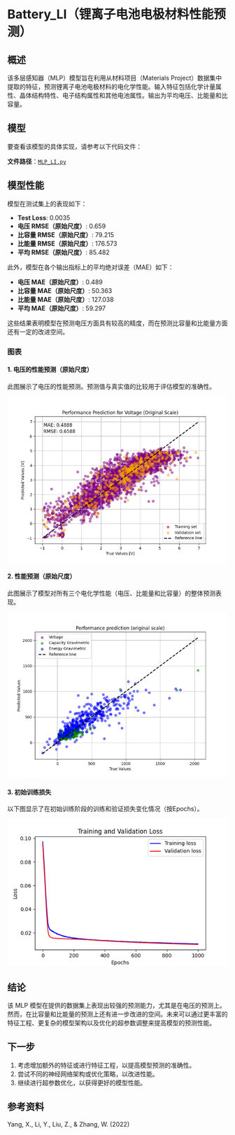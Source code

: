 # Battery_LI（锂离子电池电极材料性能预测）

## 概述
该多层感知器（MLP）模型旨在利用从材料项目（Materials Project）数据集中提取的特征，预测锂离子电池电极材料的电化学性能。输入特征包括化学计量属性、晶体结构特性、电子结构属性和其他电池属性。输出为平均电压、比能量和比容量。


## 模型

要查看该模型的具体实现，请参考以下代码文件：

**文件路径**：[`MLP_LI.py`](../examples/MLP_LI/MLP_LI.py)


## 模型性能

模型在测试集上的表现如下：

- **Test Loss**: 0.0035
- **电压 RMSE（原始尺度）**: 0.659
- **比容量 RMSE（原始尺度）**: 79.215
- **比能量 RMSE（原始尺度）**: 176.573
- **平均 RMSE（原始尺度）**: 85.482

此外，模型在各个输出指标上的平均绝对误差（MAE）如下：

- **电压 MAE（原始尺度）**: 0.489
- **比容量 MAE（原始尺度）**: 50.363
- **比能量 MAE（原始尺度）**: 127.038
- **平均 MAE（原始尺度）**: 59.297

这些结果表明模型在预测电压方面具有较高的精度，而在预测比容量和比能量方面还有一定的改进空间。

### 图表

#### 1. 电压的性能预测（原始尺度）
此图展示了电压的性能预测。预测值与真实值的比较用于评估模型的准确性。

![电压的性能预测（原始尺度）](../results_out/performance_prediction_voltage.png)

#### 2. 性能预测（原始尺度）
此图展示了模型对所有三个电化学性能（电压、比能量和比容量）的整体预测表现。

![性能预测（原始尺度）](../results_out/performance_prediction_original.png)

#### 3. 初始训练损失
以下图显示了在初始训练阶段的训练和验证损失变化情况（按Epochs）。

![初始训练损失](../results_out/initial_training_loss.png)

## 结论
该 MLP 模型在提供的数据集上表现出较强的预测能力，尤其是在电压的预测上。然而，在比容量和比能量的预测上还有进一步改进的空间。未来可以通过更丰富的特征工程、更复杂的模型架构以及优化的超参数调整来提高模型的预测性能。

## 下一步
1. 考虑增加额外的特征或进行特征工程，以提高模型预测的准确性。
2. 尝试不同的神经网络架构或优化策略，以改进性能。
3. 继续进行超参数优化，以获得更好的模型性能。


## 参考资料

Yang, X., Li, Y., Liu, Z., & Zhang, W. (2022)